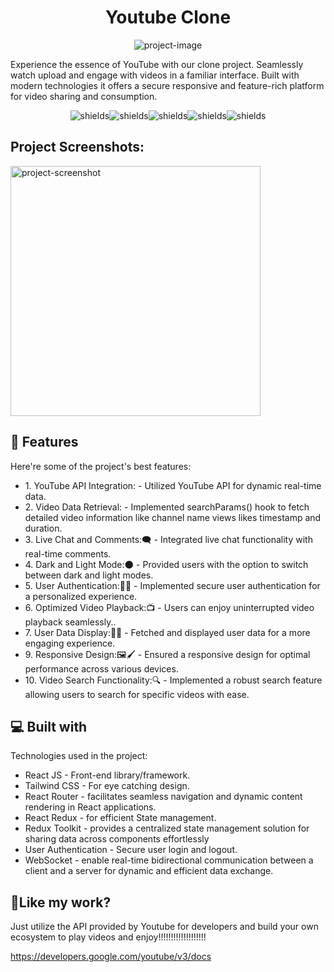 <h1 align="center" id="title">Youtube Clone</h1>

<p align="center"><img src="https://e0.pxfuel.com/wallpapers/615/695/desktop-wallpaper-youtube-3d-logo-gray-brickwall-creative-social-networks-youtube-logo-3d-art-youtube.jpg" alt="project-image"></p>

<p id="description">Experience the essence of YouTube with our clone project. Seamlessly watch upload and engage with videos in a familiar interface. Built with modern technologies it offers a secure responsive and feature-rich platform for video sharing and consumption.</p>

<p align="center"><img src="https://img.shields.io/badge/react-%2320232a.svg?style=for-the-badge&amp;logo=react&amp;logoColor=%2361DAFB" alt="shields"><img src="https://img.shields.io/badge/React_Router-CA4245?style=for-the-badge&amp;logo=react-router&amp;logoColor=white" alt="shields"><img src="https://img.shields.io/badge/redux-%23593d88.svg?style=for-the-badge&amp;logo=redux&amp;logoColor=white" alt="shields"><img src="https://img.shields.io/badge/tailwindcss-%2338B2AC.svg?style=for-the-badge&amp;logo=tailwind-css&amp;logoColor=white" alt="shields"><img src="https://img.shields.io/badge/firebase-%23039BE5.svg?style=for-the-badge&amp;logo=firebase" alt="shields"></p>

<h2>Project Screenshots:</h2>

<img src="" alt="project-screenshot" width="400" height="400/">

  
  
<h2>🧐 Features</h2>

Here're some of the project's best features:

*   1\. YouTube API Integration: - Utilized YouTube API for dynamic real-time data.
*   2\. Video Data Retrieval: - Implemented searchParams() hook to fetch detailed video information like channel name views likes timestamp and duration.
*   3\. Live Chat and Comments:🗨️ - Integrated live chat functionality with real-time comments.
*   4\. Dark and Light Mode:🌑 - Provided users with the option to switch between dark and light modes.
*   5\. User Authentication:👨‍💼 - Implemented secure user authentication for a personalized experience.
*   6\. Optimized Video Playback:📺 - Users can enjoy uninterrupted video playback seamlessly..
*   7\. User Data Display:👨‍💼 - Fetched and displayed user data for a more engaging experience.
*   9\. Responsive Design:🖼️🖌️ - Ensured a responsive design for optimal performance across various devices.
*   10\. Video Search Functionality:🔍 - Implemented a robust search feature allowing users to search for specific videos with ease.

  
  
<h2>💻 Built with</h2>

Technologies used in the project:

*   React JS - Front-end library/framework.
*   Tailwind CSS - For eye catching design.
*   React Router - facilitates seamless navigation and dynamic content rendering in React applications.
*   React Redux - for efficient State management.
*   Redux Toolkit - provides a centralized state management solution for sharing data across components effortlessly
*   User Authentication - Secure user login and logout.
*   WebSocket - enable real-time bidirectional communication between a client and a server for dynamic and efficient data exchange.

<h2>💖Like my work?</h2>

Just utilize the API provided by Youtube for developers and build your own ecosystem to play videos and enjoy!!!!!!!!!!!!!!!!!!!<p>https://developers.google.com/youtube/v3/docs</p>
